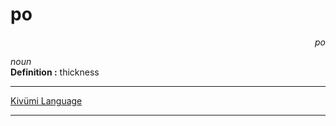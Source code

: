 
# po

<div align="right"><i>po</i></div>

*noun*  
**Definition :** thickness  

---

[Kivümi Language](../README.md)

---
